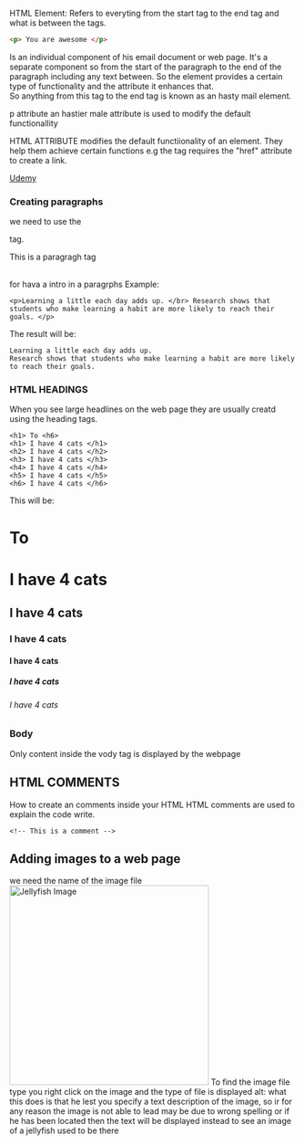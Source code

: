HTML 
Element: Refers to everyting from the start tag to the end tag and what is between the tags.
```HTML
<p> You are awesome </p>
```
Is an individual component of his email document or web page.  It's a separate component so from the start of the paragraph to the end of the paragraph including any text between.
So the element provides a certain type of functionality and the attribute it enhances that.  
So anything from this tag to the end tag is known as an hasty mail element.

p attribute an hastier male attribute is used to modify the default functionallity 

HTML ATTRIBUTE modifies the default functiionality of an element. They help them achieve certain functions e.g the <a> tag requires the "href" attribute to create a link. 

<p><a href -"http://www.cats.com"> Udemy</a></p>       

### Creating paragraphs 
we need to use the <p> tag.
<p> This is a paragragh tag </p>
</br> for hava a intro in a paragrphs
Example:

```
<p>Learning a little each day adds up. </br> Research shows that students who make learning a habit are more likely to reach their goals. </p>
```
The result will be:
```
Learning a little each day adds up.
Research shows that students who make learning a habit are more likely to reach their goals. 
```
### HTML HEADINGS
When you see large headlines on the web page they are usually creatd using the heading tags. 
```
<h1> To <h6>
<h1> I have 4 cats </h1>
<h2> I have 4 cats </h2>
<h3> I have 4 cats </h3>
<h4> I have 4 cats </h4>
<h5> I have 4 cats </h5>
<h6> I have 4 cats </h6>
```
This will be:
<h1> To <h6>
<h1> I have 4 cats </h1>
<h2> I have 4 cats </h2>
<h3> I have 4 cats </h3>
<h4> I have 4 cats </h4>
<h5> I have 4 cats </h5>
<h6> I have 4 cats </h6>

### Body 
Only content inside the vody tag is displayed by the webpage

## HTML COMMENTS 
How to create an comments inside your HTML
HTML comments are used to explain the code write.
```
<!-- This is a comment -->
```
## Adding images to a web page
we need the name of the image file 
<img srce="images\jellyfish.jpg" alt="Jellyfish Image" width="350" height="350"/>
To find the image file type you right click on the image and the type of file is displayed 
alt: what this does is that he lest you specify a text description of the image, so ir for any reason the image is not able to lead may be due to wrong spelling or if he has been located then the text will be displayed instead to see an image of a jellyfish used to be there